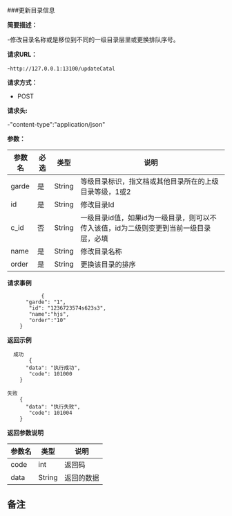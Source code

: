 ###更新目录信息

**简要描述：** 

-修改目录名称或是移位到不同的一级目录层里或更换排队序号。

**请求URL：** 

-`http://127.0.0.1:13100/updateCatal`

**请求方式：**

- POST 

**请求头:**

-"content-type":"application/json"

**参数：** 

| 参数名  | 必选 | 类型     |说明|
| ------ | -------- | -------- |------|
|garde |	是 |	String| 	等级目录标识，指文档或其他目录所在的上级目录等级，1或2|
|id 	|是 	|String 	|修改目录Id|
|c_id |	否 |	String| 	一级目录id值，如果id为一级目录，则可以不传入该值，id为二级则变更到当前一级目录层，必填|
|name 	|是 	|String 	|修改目录名称|
|order| 	是 |	String| 	更换该目录的排序|

**请求事例**

```
           {
      "garde": "1",
       "id": "1236723574s623s3",
       "name":"hjs",
       "order":"10"
    }
```

 **返回示例**
 
```
  成功
       {
      "data": "执行成功",
       "code": 101000
    }
```

```
失败
    {
      "data": "执行失败",
       "code": 101004
    }
```

**返回参数说明**

| 参数名  |   类型     |说明|
| ------ | -------- |------|
| code | int |返回码|
|data|String|返回的数据|

**备注**
-

